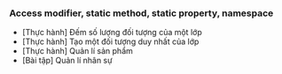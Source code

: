 ### Access modifier, static method, static property, namespace
- [Thực hành] Đếm số lượng đối tượng của một lớp
- [Thực hành] Tạo một đối tượng duy nhất của lớp
- [Thực hành] Quản lí sản phẩm
- [Bài tập] Quản lí nhân sự